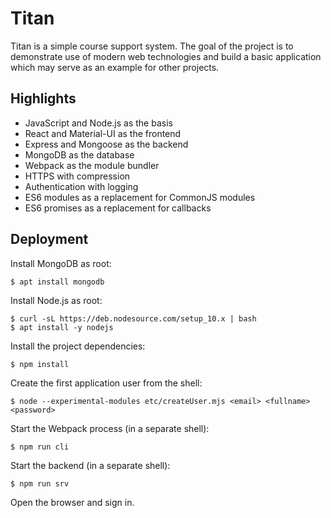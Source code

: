 # Titan

Titan is a simple course support system. The goal of the project is to demonstrate use of modern web technologies and build a basic application which may serve as an example for other projects.

## Highlights

* JavaScript and Node.js as the basis
* React and Material-UI as the frontend
* Express and Mongoose as the backend
* MongoDB as the database
* Webpack as the module bundler
* HTTPS with compression
* Authentication with logging
* ES6 modules as a replacement for CommonJS modules
* ES6 promises as a replacement for callbacks

## Deployment

Install MongoDB as root:
```
$ apt install mongodb
```
Install Node.js as root:
```
$ curl -sL https://deb.nodesource.com/setup_10.x | bash
$ apt install -y nodejs
```
Install the project dependencies:
```
$ npm install
```
Create the first application user from the shell:
```
$ node --experimental-modules etc/createUser.mjs <email> <fullname> <password>
```
Start the Webpack process (in a separate shell):
```
$ npm run cli
```
Start the backend (in a separate shell):
```
$ npm run srv
```
Open the browser and sign in.

